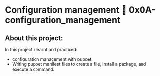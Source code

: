 # Configuration management :page_with_curl: 0x0A-configuration_management

## About this project:
In this project i learnt and practiced:
- configuration management with puppet.
- Writing puppet manifest files to create a file, install a
package, and execute a command.

## 
